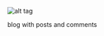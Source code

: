 ![alt tag](https://github.com/cheatermoves/codefellowsbloghw/blob/master/app/assets/images/Screen%20Shot%202013-10-17%20at%203.44.04%20AM.png?raw=true)




blog with posts and comments
